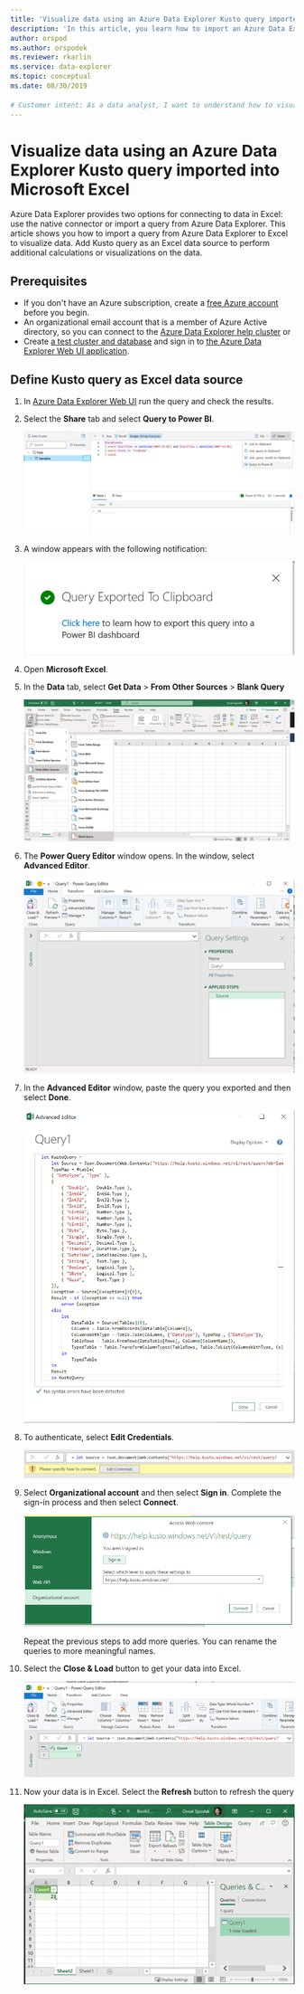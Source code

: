 ```yaml
---
title: 'Visualize data using an Azure Data Explorer Kusto query imported into Microsoft Excel'
description: 'In this article, you learn how to import an Azure Data Explorer Kusto query into Microsoft Excel.'
author: orspod
ms.author: orspodek
ms.reviewer: rkarlin
ms.service: data-explorer
ms.topic: conceptual
ms.date: 08/30/2019

# Customer intent: As a data analyst, I want to understand how to visualize my Azure Data Explorer data in Excel.
---
```


# Visualize data using an Azure Data Explorer Kusto query imported into Microsoft Excel

Azure Data Explorer provides two options for connecting to data in Excel: use the native connector or import a query from Azure Data Explorer. This article shows you how to import a query from Azure Data Explorer to Excel to visualize data. Add Kusto query as an Excel data source to perform additional calculations or visualizations on the data.

## Prerequisites

* If you don't have an Azure subscription, create a [free Azure account](https://azure.microsoft.com/free/) before you begin.
* An organizational email account that is a member of Azure Active directory, so you can connect to the [Azure Data Explorer help cluster](https://dataexplorer.azure.com/clusters/help/databases/Samples) 
or
* Create [a test cluster and database](create-cluster-database-portal.md) and sign in to [the Azure Data Explorer Web UI application](https://dataexplorer.azure.com/).

## Define Kusto query as Excel data source

1. In [Azure Data Explorer Web UI]((https://dataexplorer.azure.com/clusters/help/databases/Samples)) run the query and check the results.

1. Select the **Share** tab and select **Query to Power BI**.

    ![Web UI query to Power BI](media/excel-blank-query/web-ui-query-to-powerbi.png)

1. A window appears with the following notification:

    ![export query to clipboard](media/excel-blank-query/query-exported-to-clipboard.png)

1. Open **Microsoft Excel**.

1. In the **Data** tab, select **Get Data** > **From Other Sources** > **Blank Query**

    ![Get data and select blank query](media/excel-blank-query/get-data-blank-query.png)

1. The **Power Query Editor** window opens. In the window, select **Advanced Editor**.

    ![Power query editor window](media/excel-blank-query/power-query-editor.png)

1. In the **Advanced Editor** window, paste the query you exported and then select **Done**.

    ![Advanced editor query](media/excel-blank-query/advanced-editor-query.png)    

1. To authenticate, select **Edit Credentials**.

    ![Edit credentials](media/excel-blank-query/edit-credentials.png)

1. Select **Organizational account** and then select **Sign in**. Complete the sign-in process and then select **Connect**.

    ![Complete sign in](media/excel-blank-query/complete-sign-in.png)

    Repeat the previous steps to add more queries. You can rename the queries to more meaningful names.

1. Select the **Close & Load** button to get your data into Excel.

    ![Select close and load](media/excel-blank-query/close-and-load.png)

1. Now your data is in Excel. Select the **Refresh** button to refresh the query

    ![View data in excel](media/excel-blank-query/data-in-excel.png)